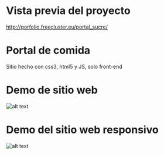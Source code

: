 # Vista previa del proyecto

http://porfolio.freecluster.eu/portal_sucre/

# Portal de comida

Sitio hecho con css3, html5 y JS, solo front-end

# Demo de sitio web

![alt text](https://media4.giphy.com/media/xvpCrJsQXksCbOcEuO/giphy.gif)

# Demo del sitio web responsivo

![alt text](https://media2.giphy.com/media/dGPo4eLpYxYpQ3tpWf/giphy.gif)
